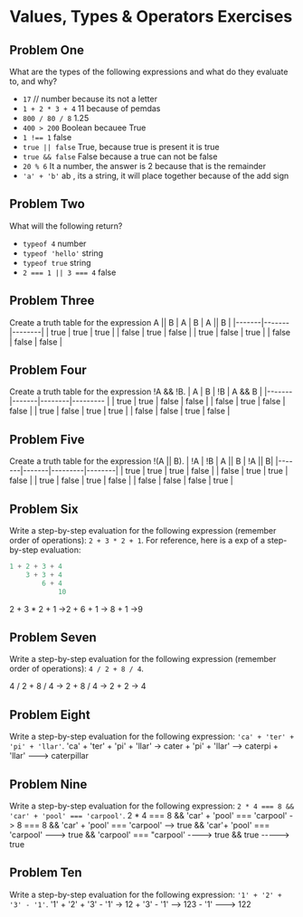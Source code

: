 # Values, Types & Operators Exercises

## Problem One

What are the types of the following expressions and what do they evaluate to, and why?

* `17` 
// number because its not a letter
* `1 + 2 * 3 + 4`
11 because of pemdas
* `800 / 80 / 8`
1.25 
* `400 > 200`
Boolean becauee True 
* `1 !== 1`
false
* `true || false`
True, because true is present it is true
* `true && false`
False because a true can not be false
* `20 % 6`
It a number, the answer is 2 because that is the remainder
* `'a' + 'b'`
ab , its a string, it will place together because of the add sign

## Problem Two

What will the following return?

* `typeof 4`
number
*  `typeof 'hello'`
string
*  `typeof true`
string
* `2 === 1 || 3 === 4`
false


## Problem Three

Create a truth table for the expression A || B
|   A   |   B   | A || B | 
|-------|-------|--------|
| true  | true  | true  |
| false | true  | false |
| true  | false | true  |
| false | false | false | 


## Problem Four

Create a truth table for the expression !A && !B.
|   A   |   B   |   !B   | A && B    | 
|-------|-------|--------|---------  |
| true  | true  | false  |  false    |
| false | true  | false  |  false    |
| true  | false | true   |  true     |
| false | false |  true  |  false    | 

## Problem Five

Create a truth table for the expression !(A || B).
|   !A  |   !B  |  A || B | !A || B|
|-------|-------|---------|--------|
| true  | true  | true    |  false |
| false | true  | true    |  false |
| true  | false | true    |  false |
| false | false | false   |  true  |

## Problem Six

Write a step-by-step evaluation for the following expression (remember order of operations): `2 + 3 * 2 + 1`.
  For reference, here is a exp of a step-by-step evaluation: 
  ```js
  1 + 2 + 3 + 4  
      3 + 3 + 4
          6 + 4
              10
  ```
  2 + 3 * 2 + 1
  ->2 + 6 + 1
   -> 8 + 1 
    ->9
    
 ## Problem Seven
 
 Write a step-by-step evaluation for the following expression (remember order of operations): `4 / 2 + 8 / 4`.

 4 / 2 + 8 / 4
 -> 2 + 8 / 4
  -> 2 + 2
   -> 4
 ## Problem Eight
 
 Write a step-by-step evaluation for the following expression: `'ca' + 'ter' + 'pi' + 'llar'`.
 'ca' + 'ter' + 'pi' + 'llar' 
 -> cater + 'pi' + 'llar'
 --> caterpi + 'llar'
 ---> caterpillar
 ## Problem Nine
 
 Write a step-by-step evaluation for the following expression: `2 * 4 === 8 && 'car' + 'pool' === 'carpool'`.
 2 * 4 === 8 && 'car' + 'pool' === 'carpool'
 -> 8 === 8 &&  'car' + 'pool' === 'carpool'
 --> true && 'car'+ 'pool' === 'carpool'
 ---> true && 'carpool' === "carpool'
 ----> true && true 
 -----> true
 
 ## Problem Ten
 
  Write a step-by-step evaluation for the following expression: `'1' + '2' + '3' - '1'`.
  '1' + '2' + '3' - '1'
  -> 12 + '3' - '1'
  --> 123 - '1'
  ---> 122


  
